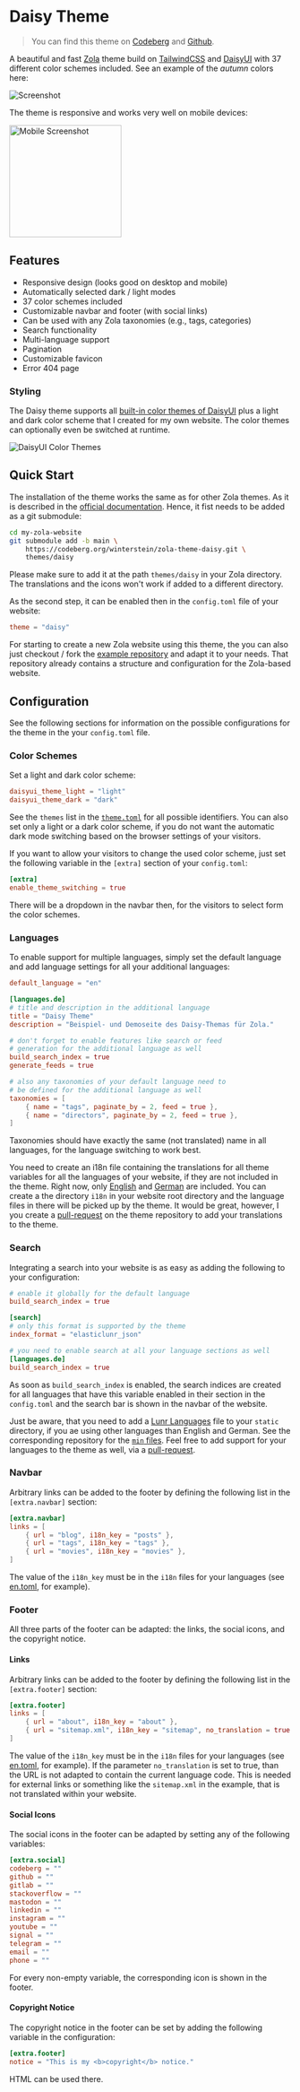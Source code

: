# Daisy Theme

> You can find this theme on [Codeberg](https://codeberg.org/winterstein/zola-theme-daisy) and [Github](https://github.com/awinterstein/zola-theme-daisy).

A beautiful and fast [Zola](https://www.getzola.org/) theme build on [TailwindCSS](https://tailwindcss.com) and [DaisyUI](https://daisyui.com) with 37 different color schemes included. See an example of the *autumn* colors here:

![Screenshot](https://codeberg.org/awinterstein/zola-theme-daisy/raw/branch/main/screenshot.png)

The theme is responsive and works very well on mobile devices:

<img src="https://codeberg.org/awinterstein/zola-theme-daisy/raw/branch/main/screenshot-mobile.png" alt="Mobile Screenshot" width="200"/>

## Features

* Responsive design (looks good on desktop and mobile)
* Automatically selected dark / light modes
* 37 color schemes included
* Customizable navbar and footer (with social links)
* Can be used with any Zola taxonomies (e.g., tags, categories)
* Search functionality
* Multi-language support
* Pagination
* Customizable favicon
* Error 404 page

### Styling

The Daisy theme supports all [built-in color themes of DaisyUI](https://daisyui.com/docs/themes/#enable-a-built-in-theme) plus a light and dark color scheme that I created for my own website. The color themes can optionally even be switched at runtime.

![DaisyUI Color Themes](https://codeberg.org/winterstein/zola-theme-daisy/raw/branch/main/daisyui-themes.png)

## Quick Start

The installation of the theme works the same as for other Zola themes. As it is described in the [official documentation](https://www.getzola.org/documentation/themes/installing-and-using-themes/). Hence, it fist needs to be added as a git submodule:

```bash
cd my-zola-website
git submodule add -b main \
    https://codeberg.org/winterstein/zola-theme-daisy.git \
    themes/daisy
```

Please make sure to add it at the path `themes/daisy` in your Zola directory. The translations and the icons won't work if added to a different directory.

As the second step, it can be enabled then in the `config.toml` file of your website:

```toml
theme = "daisy"
```

For starting to create a new Zola website using this theme, the you can also just checkout / fork the [example repository](https://codeberg.org/winterstein/zola-theme-daisy-example) and adapt it to your needs. That repository already contains a structure and configuration for the Zola-based website.

## Configuration

See the following sections for information on the possible configurations for the theme in the your `config.toml` file.

### Color Schemes

Set a light and dark color scheme:

```toml
daisyui_theme_light = "light"
daisyui_theme_dark = "dark"
```

See the `themes` list in the [`theme.toml`](theme.toml) for all possible identifiers. You can also set only a light or a dark color scheme, if you do not want the automatic dark mode switching based on the browser settings of your visitors.

If you want to allow your visitors to change the used color scheme, just set the following variable in the `[extra]` section of your `config.toml`:

```toml
[extra]
enable_theme_switching = true
```

There will be a dropdown in the navbar then, for the visitors to select form the color schemes.

### Languages

To enable support for multiple languages, simply set the default language and add language settings for all your additional languages:

```toml
default_language = "en"

[languages.de]
# title and description in the additional language
title = "Daisy Theme"
description = "Beispiel- und Demoseite des Daisy-Themas für Zola."

# don't forget to enable features like search or feed
# generation for the additional language as well
build_search_index = true
generate_feeds = true

# also any taxonomies of your default language need to
# be defined for the additional language as well
taxonomies = [
    { name = "tags", paginate_by = 2, feed = true },
    { name = "directors", paginate_by = 2, feed = true },
]
```

Taxonomies should have exactly the same (not translated) name in all languages, for the language switching to work best.

You need to create an i18n file containing the translations for all theme variables for all the languages of your website, if they are not included in the theme. Right now, only [English](i18n/en.toml) and [German](i18n/de.toml) are included. You can create a the directory `i18n` in your website root directory and the language files in there will be picked up by the theme. It would be great, however, I you create a [pull-request](https://codeberg.org/winterstein/zola-theme-daisy/pulls) on the theme repository to add your translations to the theme.

### Search

Integrating a search into your website is as easy as adding the following to your configuration:

```toml
# enable it globally for the default language
build_search_index = true

[search]
# only this format is supported by the theme
index_format = "elasticlunr_json"

# you need to enable search at all your language sections as well
[languages.de]
build_search_index = true
```

As soon as `build_search_index` is enabled, the search indices are created for all languages that have this variable enabled in their section in the `config.toml` and the search bar is shown in the navbar of the website.

Just be aware, that you need to add a [Lunr Languages](https://github.com/MihaiValentin/lunr-languages) file to your `static` directory, if you ae using other languages than English and German. See the corresponding repository for the [`min` files](https://github.com/MihaiValentin/lunr-languages/tree/master/min). Feel free to add support for your languages to the theme as well, via a [pull-request](https://codeberg.org/winterstein/zola-theme-daisy/pulls).

### Navbar

Arbitrary links can be added to the footer by defining the following list in the `[extra.navbar]` section:

```toml
[extra.navbar]
links = [
    { url = "blog", i18n_key = "posts" },
    { url = "tags", i18n_key = "tags" },
    { url = "movies", i18n_key = "movies" },
]
```

The value of the `i18n_key` must be in the `i18n` files for your languages (see [en.toml](i18n/en.toml), for example).

### Footer

All three parts of the footer can be adapted: the links, the social icons, and the copyright notice.

#### Links

Arbitrary links can be added to the footer by defining the following list in the `[extra.footer]` section:

```toml
[extra.footer]
links = [
    { url = "about", i18n_key = "about" },
    { url = "sitemap.xml", i18n_key = "sitemap", no_translation = true },
]
```

The value of the `i18n_key` must be in the `i18n` files for your languages (see [en.toml](i18n/en.toml), for example). If the parameter `no_translation` is set to true, than the URL is not adapted to contain the current language code. This is needed for external links or something like the `sitemap.xml` in the example, that is not translated within your website.

#### Social Icons

The social icons in the footer can be adapted by setting any of the following variables:

```toml
[extra.social]
codeberg = ""
github = ""
gitlab = ""
stackoverflow = ""
mastodon = ""
linkedin = ""
instagram = ""
youtube = ""
signal = ""
telegram = ""
email = ""
phone = ""
```

For every non-empty variable, the corresponding icon is shown in the footer.

#### Copyright Notice

The copyright notice in the footer can be set by adding the following variable in the configuration:

```toml
[extra.footer]
notice = "This is my <b>copyright</b> notice."
```

HTML can be used there.
